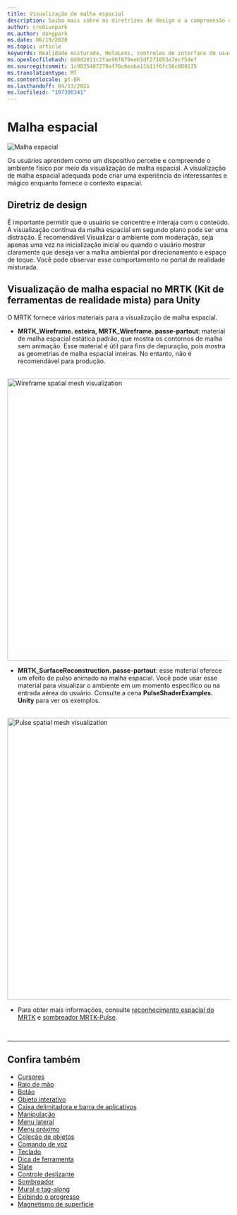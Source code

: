 ```yaml
---
title: Visualização de malha espacial
description: Saiba mais sobre as diretrizes de design e a compreensão do ambiente físico com a visualização de malha espacial no MRTK.
author: cre8ivepark
ms.author: dongpark
ms.date: 06/19/2020
ms.topic: article
keywords: Realidade misturada, HoloLens, controles de interface do usuário, interação, interface do usuário, UX, design de UX, interface do usuário espacial, interação espacial, interface do usuário 3D, UX 3D, headset de realidade misturada, headset de realidade mista do Windows, headset de realidade virtual, HoloLens, MRTK, kit de ferramentas de realidade misturada
ms.openlocfilehash: 0d8d2811c2fae96f679eeb1df2f1053e7ecf5def
ms.sourcegitcommit: 1c9035487270af76c6eaba11b11f6fc56c008135
ms.translationtype: MT
ms.contentlocale: pt-BR
ms.lasthandoff: 04/13/2021
ms.locfileid: "107300341"
---
```

# <a name="spatial-mesh"></a>Malha espacial

![Malha espacial](images/MRTK_PulseShader_SpatialMesh.gif)

Os usuários aprendem como um dispositivo percebe e compreende o ambiente físico por meio da visualização de malha espacial. A visualização de malha espacial adequada pode criar uma experiência de interessantes e mágico enquanto fornece o contexto espacial.  

## <a name="design-guideline"></a>Diretriz de design

É importante permitir que o usuário se concentre e interaja com o conteúdo. A visualização contínua da malha espacial em segundo plano pode ser uma distração. É recomendável Visualizar o ambiente com moderação, seja apenas uma vez na inicialização inicial ou quando o usuário mostrar claramente que deseja ver a malha ambiental por direcionamento e espaço de toque. Você pode observar esse comportamento no portal de realidade misturada.
<br>

## <a name="spatial-mesh-visualization-in-mrtk-mixed-reality-toolkit-for-unity"></a>Visualização de malha espacial no MRTK (Kit de ferramentas de realidade mista) para Unity

O MRTK fornece vários materiais para a visualização de malha espacial.

- **MRTK_Wireframe. esteira, MRTK_Wireframe. passe-partout**: material de malha espacial estática padrão, que mostra os contornos de malha sem animação. Esse material é útil para fins de depuração, pois mostra as geometrias de malha espacial inteiras. No entanto, não é recomendável para produção.
<br>
<img src="images/SurfaceReconstruction.jpg" alt="Wireframe spatial mesh visualization" width="640px">

- **MRTK_SurfaceReconstruction. passe-partout**: esse material oferece um efeito de pulso animado na malha espacial. Você pode usar esse material para visualizar o ambiente em um momento específico ou na entrada aérea do usuário. Consulte a cena **PulseShaderExamples. Unity** para ver os exemplos.
<br>
<img src="images/MRTK_SRMesh_Pulse.jpg" alt="Pulse spatial mesh visualization" width="640px">

* Para obter mais informações, consulte [reconhecimento espacial do MRTK](https://docs.microsoft.com/windows/mixed-reality/mrtk-unity/features/spatial-awareness/spatial-awareness-getting-started) e [sombreador MRTK-Pulse](https://docs.microsoft.com/windows/mixed-reality/mrtk-unity/features/experimental/pulse-shader).

<br>

---

## <a name="see-also"></a>Confira também

* [Cursores](cursors.md)
* [Raio de mão](point-and-commit.md)
* [Botão](button.md)
* [Objeto interativo](interactable-object.md)
* [Caixa delimitadora e barra de aplicativos](app-bar-and-bounding-box.md)
* [Manipulação](direct-manipulation.md)
* [Menu lateral](hand-menu.md)
* [Menu próximo](near-menu.md)
* [Coleção de objetos](object-collection.md)
* [Comando de voz](voice-input.md)
* [Teclado](keyboard.md)
* [Dica de ferramenta](tooltip.md)
* [Slate](slate.md)
* [Controle deslizante](slider.md)
* [Sombreador](shader.md)
* [Mural e tag-along](billboarding-and-tag-along.md)
* [Exibindo o progresso](progress.md)
* [Magnetismo de superfície](surface-magnetism.md)
